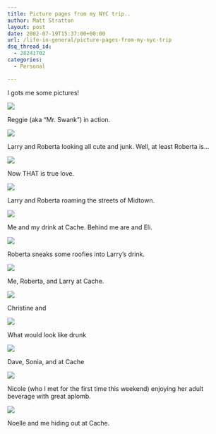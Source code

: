 ```yaml
---
title: Picture pages from my NYC trip..
author: Matt Stratton
layout: post
date: 2002-07-19T15:37:00+00:00
url: /life-in-general/picture-pages-from-my-nyc-trip
dsq_thread_id:
  - 28241702
categories:
  - Personal

---
```

I gots me some pictures!

![][1]
  
Reggie (aka &#8220;Mr. Swank&#8221;) in action.

![][2]
  
Larry and Roberta looking all cute and junk. Well, at least Roberta is&#8230;

![][3]
  
Now THAT is true love.

![][4]
  
Larry and Roberta roaming the streets of Midtown.

![][5]
  
Me and my drink at Cache. Behind me are and Eli.

![][6]
  
Roberta sneaks some roofies into Larry&#8217;s drink.

![][7]
  
Me, Roberta, and Larry at Cache.

![][8]
  
Christine and

![][9]
  
What would look like drunk

![][10]
  
Dave, Sonia, and at Cache

![][11]
  
Nicole (who I met for the first time this weekend) enjoying her adult beverage with great aplomb.

![][12]
  
Noelle and me hiding out at Cache.

 [1]: http://www.windyhop.org/images/photos/unapproved/101-0139_IMG-2002719162928.JPG
 [2]: http://www.windyhop.org/images/photos/unapproved/101-0142_IMG-2002719162945.JPG
 [3]: http://www.windyhop.org/images/photos/unapproved/101-0146_IMG-2002719162955.JPG
 [4]: http://www.windyhop.org/images/photos/unapproved/101-0148_IMG-200271916306.JPG
 [5]: http://www.windyhop.org/images/photos/unapproved/101-0149_IMG-2002719163026.JPG
 [6]: http://www.windyhop.org/images/photos/unapproved/101-0152_IMG-2002719163240.JPG
 [7]: http://www.windyhop.org/images/photos/unapproved/101-0156_IMG-2002719163254.JPG
 [8]: http://www.windyhop.org/images/photos/unapproved/101-0157_IMG-2002719163256.JPG
 [9]: http://www.windyhop.org/images/photos/unapproved/101-0159_IMG-2002719163259.JPG
 [10]: http://www.windyhop.org/images/photos/unapproved/101-0162_IMG-2002719163417.JPG
 [11]: http://www.windyhop.org/images/photos/unapproved/101-0168_IMG-2002719163445.JPG
 [12]: http://www.windyhop.org/images/photos/unapproved/101-0175_IMG-2002719163456.JPG